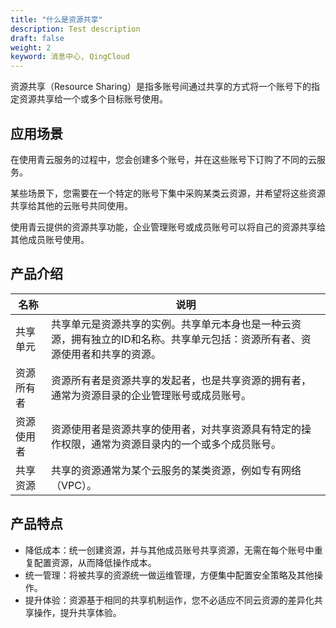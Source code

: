 ```yaml
---
title: "什么是资源共享"
description: Test description
draft: false
weight: 2
keyword: 消息中心, QingCloud
---
```


资源共享（Resource Sharing）是指多账号间通过共享的方式将一个账号下的指定资源共享给一个或多个目标账号使用。

## 应用场景

在使用青云服务的过程中，您会创建多个账号，并在这些账号下订购了不同的云服务。

某些场景下，您需要在一个特定的账号下集中采购某类云资源，并希望将这些资源共享给其他的云账号共同使用。

使用青云提供的资源共享功能，企业管理账号或成员账号可以将自己的资源共享给其他成员账号使用。

## 产品介绍



| 名称       | 说明                                                         |
| ---------- | ------------------------------------------------------------ |
| 共享单元   | 共享单元是资源共享的实例。共享单元本身也是一种云资源，拥有独立的ID和名称。共享单元包括：资源所有者、资源使用者和共享的资源。 |
| 资源所有者 | 资源所有者是资源共享的发起者，也是共享资源的拥有者，通常为资源目录的企业管理账号或成员账号。 |
| 资源使用者 | 资源使用者是资源共享的使用者，对共享资源具有特定的操作权限，通常为资源目录内的一个或多个成员账号。 |
| 共享资源   | 共享的资源通常为某个云服务的某类资源，例如专有网络（VPC）。  |

## 产品特点

- 降低成本：统一创建资源，并与其他成员账号共享资源，无需在每个账号中重复配置资源，从而降低操作成本。
- 统一管理：将被共享的资源统一做运维管理，方便集中配置安全策略及其他操作。
- 提升体验：资源基于相同的共享机制运作，您不必适应不同云资源的差异化共享操作，提升共享体验。

## 

